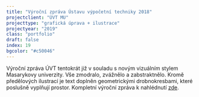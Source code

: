 ```yaml
---
title: "Výroční zpráva Ústavu výpočetní techniky 2018"
projectclient: "ÚVT MU"
projecttype: "grafická úprava + ilustrace"
projectyear: "2019"
class: "portfolio"
draft: false
index: 19
bgcolor: "#c50046"
---
```



Výroční zpráva ÚVT tentokrát již v&nbsp;souladu s&nbsp;novým vizuálním stylem Masarykovy univerzity. Vše zmodralo, zvážnělo a&nbsp;zabstraktnělo. Kromě předělových ilustrací je text doplněn geometrickými drobnokresbami, které poslušně vyplňují prostor. Kompletní výroční zpráva k&nbsp;nahlédnutí [zde](https://www.ics.muni.cz/media/3210958/uvt_vyrocni_zprava_2018.pdf).